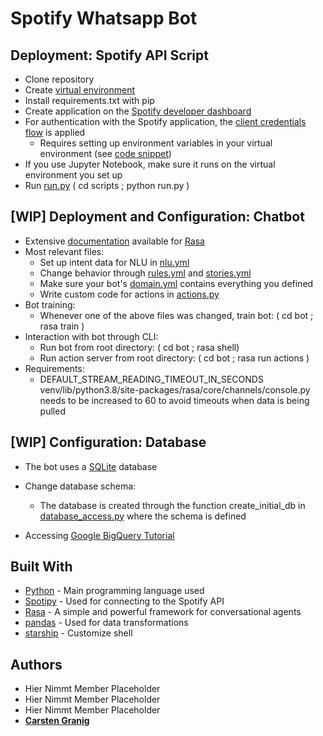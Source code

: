 # Spotify Whatsapp Bot

## Deployment: Spotify API Script

- Clone repository
- Create [virtual environment](https://docs.python.org/3/library/venv.html)
- Install requirements.txt with pip
- Create application on the [Spotify developer dashboard](https://developer.spotify.com/dashboard/)
- For authentication with the Spotify application, the [client credentials flow](https://spotipy.readthedocs.io/en/2.18.0/#client-credentials-flow) is applied
    - Requires setting up environment variables in your virtual environment (see [code snippet](https://github.com/FRANZKAFKA13/Spotify_Whatsapp_Bot/blob/main/resources/activate))
- If you use Jupyter Notebook, make sure it runs on the virtual environment you set up 
- Run [run.py](scripts/run.py) ( cd scripts ; python run.py )


## [WIP] Deployment and Configuration: Chatbot

- Extensive [documentation](https://rasa.com/docs/rasa/) available for [Rasa](https://rasa.com/)
- Most relevant files:
    - Set up intent data for NLU in [nlu.yml](bot/data/nlu.yml) 
    - Change behavior through [rules.yml](bot/data/rules.yml) and [stories.yml](bot/data/stories.yml)
    - Make sure your bot's [domain.yml](bot/domain.yml) contains everything you defined 
    - Write custom code for actions in [actions.py](bot/actions/actions.py)
- Bot training:
    - Whenever one of the above files was changed, train bot: ( cd bot ; rasa train )
- Interaction with bot through CLI:
    - Run bot from root directory: ( cd bot ; rasa shell)
    - Run action server from root directory: ( cd bot ; rasa run actions )
- Requirements:
    - DEFAULT_STREAM_READING_TIMEOUT_IN_SECONDS venv/lib/python3.8/site-packages/rasa/core/channels/console.py needs to be increased to 60 to avoid timeouts when data is being pulled


## [WIP] Configuration: Database
- The bot uses a [SQLite](https://docs.python.org/3/library/sqlite3.html) database
- Change database schema:
    - The database is created through the function create_initial_db in [database_access.py](bot/actions/functions/database_access.py) where the schema is defined

- Accessing [Google BigQuery Tutorial](https://cloud.google.com/bigquery/docs/reference/libraries#client-libraries-install-python)

## Built With

- [Python](https://www.python.org/) - Main programming language used
- [Spotipy](https://spotipy.readthedocs.io/en/2.18.0/#installation) - Used for connecting to the Spotify API
- [Rasa](https://rasa.com/) - A simple and powerful framework for conversational agents
- [pandas](https://pandas.pydata.org/) - Used for data transformations
- [starship](https://starship.rs) - Customize shell


## Authors

- Hier Nimmt Member Placeholder
- Hier Nimmt Member Placeholder
- Hier Nimmt Member Placeholder
- [**Carsten Granig**](https://www.linkedin.com/in/carsten-granig/)




